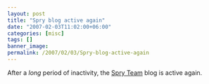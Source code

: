 ```yaml
---
layout: post
title: "Spry blog active again"
date: "2007-02-03T11:02:00+06:00"
categories: [misc]
tags: []
banner_image: 
permalink: /2007/02/03/Spry-blog-active-again
---
```


After a <i>long</i> period of inactivity, the <a href="http://blogs.adobe.com/spryteam/">Spry Team</a> blog is active again.